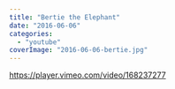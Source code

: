 ```yaml
---
title: "Bertie the Elephant"
date: "2016-06-06"
categories: 
  - "youtube"
coverImage: "2016-06-06-bertie.jpg"
---
```


https://player.vimeo.com/video/168237277
